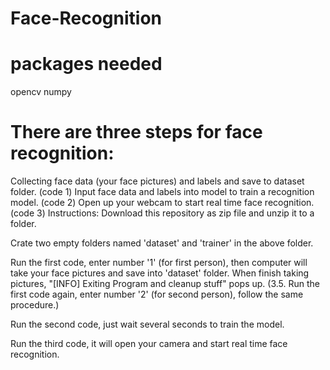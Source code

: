 # Face-Recognition
# packages needed
opencv
numpy

# There are three steps for face recognition:
Collecting face data (your face pictures) and labels and save to dataset folder. (code 1)
Input face data and labels into model to train a recognition model. (code 2)
Open up your webcam to start real time face recognition. (code 3)
Instructions:
Download this repository as zip file and unzip it to a folder.

Crate two empty folders named 'dataset' and 'trainer' in the above folder.



Run the first code, enter number '1' (for first person), then computer will take your face pictures and save into 'dataset' folder. When finish taking pictures, "[INFO] Exiting Program and cleanup stuff" pops up.
(3.5. Run the first code again, enter number '2' (for second person), follow the same procedure.)

Run the second code, just wait several seconds to train the model.

Run the third code, it will open your camera and start real time face recognition.
